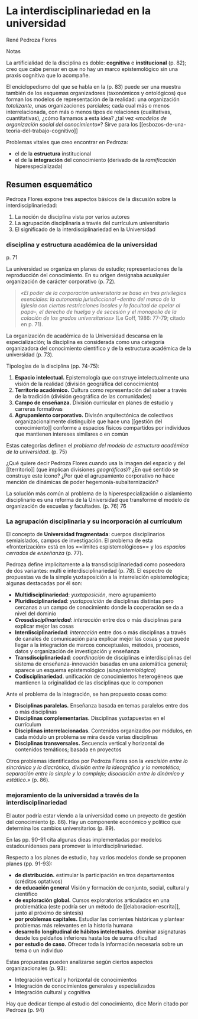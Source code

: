# La interdisciplinariedad en la universidad
René Pedroza Flores

Notas

La artificialidad de la disciplina es doble: **cognitiva** e **institucional** (p. 82); creo que cabe pensar en que no hay un marco epistemológico sin una praxis cognitiva que lo acompañe.

El enciclopedismo del que se habla en la (p. 83) puede ser una muestra también de los esquemas organizadores (taxonómicos y ontológicos) que forman los modelos de representación de la realidad: una organización *totalizante*, unas organizaciones parciales; cada cual más o menos interrelacionada, con más o menos tipos de relaciones (cualitativas, cuantitativas), ¿cómo llamamos a esta idea? ¿tal vez *«modelos de organización social del conocimiento»*? Sirve para los [[esbozos-de-una-teoria-del-trabajo-cognitivo]]

Problemas vitales que creo encontrar en Pedroza:

* el de la **estructura** institucional
* el de la **integración** del conocimiento (derivado de la *ramificación* hiperespecializada)

## Resumen esquemático

Pedroza Flores expone tres aspectos básicos de la discusión sobre la interdisciplinariedad:

1.  La noción de disciplina vista por varios autores
2.  La agrupación disciplinaria a través del currículum universitario
3.  El significado de la interdisciplinariedad en la Universidad

### disciplina y estructura académica de la universidad

p. 71

La universidad se organiza en planes de estudio; representaciones de la reproducción del conocimiento. En su origen designaba acualquier organización de carácter corporativo (p. 72).

> *«El poder de la corporación universitaria se basa en tres privilegios esenciales: la autonomía jurisdiccional –dentro del marco de la Iglesia con ciertas restricciones locales y la facultad de apelar al papa–, el derecho de huelga y de secesión y el monopolio de la colación de los grados universitarios»* (Le Goff, 1986: 77-79; citado en p. 71).

La organización de académica de la Universidad descansa en la especialización; la disciplina es considerada como una categoría organizadora del conocimiento científico y de la estructura académica de la universidad (p. 73).

Tipologías de la disciplina (pp. 74-75):

1.  **Espacio intelectual.** Epistemología que construye intelectualmente una visión de la realidad (división geográfica del conocimiento)
2.  **Territorio académico.** Cultura como representación del saber a través de la tradición (división geográfica de las comunidades)
3.  **Campo de enseñanza.** División curricular en planes de estudio y carreras formativas
4.  **Agrupamiento corporativo.** Divisón arquitectónica de colectivos organizacionalmente distinguible que hace una \[\[gestión del conocimiento\]\] conforme a espacios físicos compartidos por individuos que mantienen intereses similares o en común

Estas categorías definen el *problema del modelo de estructura académica de la universidad*. (p. 75)

¿Qué quiere decir Pedroza Flores cuando usa la imagen del espacio y del [[territorio]] (que implican divisiones *geográficas*)? ¿En qué sentido se construye este ícono? ¿Por qué el agrupamiento corporativo no hace mención de dinámicas de poder hegemonía-subalternización?

La solución más común al problema de la hiperespecialización o aislamiento disciplinario es una reforma de la Universidad que transforme el modelo de organización de escuelas y facultades. (p. 76) 7̂6

### La agrupación disciplinaria y su incorporación al currículum

El concepto de **Universidad fragmentada**: cuerpos disciplinarios semiaislados, campos de investigación. El problema de esta «fronterización» está en los ==límites espistemológicos== y los *espacios cerrados de enzeñanza* (p. 77).

Pedroza define implícitamente a la transdisciplinariedad como poseedora de dos variantes: multi e interdisciplinariedad (p. 78). El espectro de propuestas va de la simple yuxtaposición a la interrelación epistemológica; algunas destacadas por él son:

* **Multidisciplinariedad**: *yuxtaposición*, mero agrupamiento
* **Pluridisciplinariedad**: *yuxtaposición* de disciplinas distintas pero cercanas a un campo de conocimiento donde la cooperación se da a nivel del dominio
* ***Crossdisciplinariedad***: *interacción* entre dos o más disciplinas para explicar mejor las cosas
* **Interdisciplinariedad**: *interacción* entre dos o más disciplinas a través de canales de comunicación para explicar mejor las cosas y que puede llegar a la integración de marcos conceptuales, métodos, procesos, datos y organización de investigación y enseñanza
* **Transdisciplinariedad**: *coordinación* de disciplinas e interdisciplinas del sistema de enseñanza-innovación basadas en una axiomática general; aparece un esquema epistemológico (*sinepistemiológico*)
* **Codisciplinariedad**. unificación de conocimientos heterogéneos que mantienen la originalidad de las disciplinas que lo componen

Ante el problema de la integración, se han propuesto cosas como:

* **Disciplinas paralelas.** Enseñanza basada en temas paralelos entre dos o más disciplinas
* **Disciplinas complementarias.** Disciplinas yuxtapuestas en el currículum
* **Disciplinas interrelacionadas.** Contenidos organizados por módulos, en cada módulo un problema se mira desde varias disciplinas
* **Disciplinas transversales.** Secuencia vertical y horizontal de contenidos temáticos; basada en proyectos

Otros problemas identificados por Pedroza Flores son la *«escisión entre lo sincrónico y lo diacrónico, división entre la ideográfico y lo nomotético; separación entre lo simple y lo complejo; disociación entre lo dinámico y estático.»* (p. 86).

### mejoramiento de la universidad a través de la interdisciplinariedad

El autor podría estar viendo a la universidad como un proyecto de gestión del conocimiento (p. 86). Hay un componente económico y político que determina los cambios universitarios (p. 89).

En las pp. 90-91 cita algunas dieas implementadas por modelos estadounidenses para promover la interdisciplinariedad.

Respecto a los planes de estudio, hay varios modelos donde se proponen planes (pp. 91-93):

* **de distribución.** estimular la participación en tros departamentos (créditos optativos)
* **de educación general** Visión y formación de conjunto, social, cultural y científico
* **de exploración global.** Cursos exploratorios articulados en una problemática (este podría ser un método de [[elaboracion-escrita]], junto al próximo de síntesis)
* **por problemas capitales.** Estudiar las corrientes históricas y plantear problemas más relevantes en la historia humana
* **desarrollo longitudinal de hábitos intelectuales.** dominar asignaturas desde los peldaños inferiores hasta los de suma dificultad
* **por estudio de caso.** Ofrecer toda la información necesaria sobre un tema o un individuo

Estas propuestas pueden analizarse según ciertos aspectos organizacionales (p. 93):

* Integración vertical y horizontal de conocimientos
* Integración de conocimientos generales y especializados
* Integración cultural y cognitiva

Hay que dedicar tiempo al estudio del conocimiento, dice Morin citado por Pedroza (p. 94)

